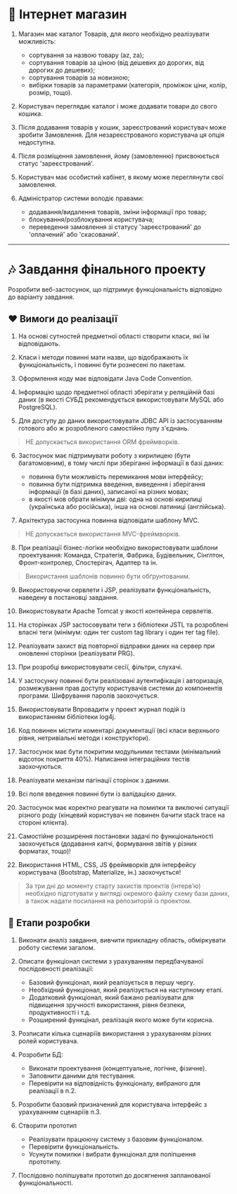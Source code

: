 # :musical_note: Інтернет магазин


1. Магазин має каталог Товарів, для якого необхідно реалізувати можливість:
   - сортування за назвою товару (az, za);
   - сортування товарів за ціною (від дешевих до дорогих, від дорогих до дешевих);
   - сортування товарів за новизною;
   - вибірки товарів за параметрами (категорія, проміжок ціни, колір, розмір, тощо).

2. Користувач переглядає каталог і може додавати товари до свого кошика. 

3. Після додавання товарів у кошик, зареєстрований користувач може зробити Замовлення. 
   Для незареєстрованого користувача ця опція недоступна. 

4. Після розміщення замовлення, йому (замовленню) присвоюється статус 'зареєстрований'.

5. Користувач має особистий кабінет, в якому може переглянути свої замовлення.

6. Адміністратор системи володіє правами:
   - додавання/видалення товарів, зміни інформації про товар;
   - блокування/розблокування користувача;
   - переведення замовлення зі статусу 'зареєстрований' до 'оплачений' або 'скасований'.
---

# :notes: Завдання фінального проекту 
 
Розробити веб-застосунок, що підтримує функціональність відповідно до варіанту завдання.

## :heart: Вимоги до реалізації

1. На основі сутностей предметної області створити класи, які їм відповідають.

2. Класи і методи повинні мати назви, що відображають їх функціональність, і повинні бути рознесені по пакетам.

3. Оформлення коду має відповідати Java Code Convention.

4. Інформацію щодо предметної області зберігати у реляційній базі даних (в якості СУБД рекомендується використовувати MySQL або PostgreSQL).

5. Для доступу до даних використовувати JDBC API із застосуванням готового або ж розробленого самостійно пулу з'єднань.

> НЕ допускається використання ORM фреймворків.

6. Застосунок має підтримувати роботу з кирилицею (бути багатомовним), в тому числі при зберіганні інформації в базі даних:
   - повинна бути можливість перемикання мови інтерфейсу;
   - повинна бути підтримка введення, виведення і зберігання інформації (в базі даних), записаної на різних мовах;
   - в якості мов обрати мінімум дві: одна на основі кирилиці (українська або російська), інша на основі латиниці (англійська).

7. Архітектура застосунка повинна відповідати шаблону MVC.

> НЕ допускається використання MVC-фреймворків.

8. При реалізації бізнес-логіки необхідно використовувати шаблони проектування: Команда, Стратегія, Фабрика, Будівельник, Сінглтон, Фронт-контролер, Спостерігач, Адаптер та ін.

> Використання шаблонів повинно бути обґрунтованим.

9. Використовуючи сервлети і JSP, реалізувати функціональність, наведену в постановці завдання.

10. Використовувати Apache Tomcat у якості контейнера сервлетів.

11. На сторінках JSP застосовувати теги з бібліотеки JSTL та розроблені власні теги (мінімум: один тег custom tag library і один тег tag file).

12. Реалізувати захист від повторної відправки даних на сервер при оновленні сторінки (реалізувати PRG).

13. При розробці використовувати сесії, фільтри, слухачі.

14. У застосунку повинні бути реалізовані аутентифікація і авторизація, розмежування прав доступу користувачів системи до компонентів програми. Шифрування паролів заохочується.

15. Використовувати Впровадити у проект журнал подій із використанням бібліотеки log4j.

16. Код повинен містити коментарі документації (всі класи верхнього рівня, нетривіальні методи і конструктори).

17. Застосунок має бути покритим модульними тестами (мінімальний відсоток покриття 40%). Написання інтеграційних тестів заохочуються.

18. Реалізувати механізм пагінації сторінок з даними.

19. Всі поля введення повинні бути із валідацією даних.

20. Застосунок має коректно реагувати на помилки та виключні ситуації різного роду (кінцевий користувач не повинен бачити stack trace на стороні клієнта).

21. Самостійне розширення постановки задачі по функціональності заохочується (додавання капчі, формування звітів у різних форматах, тощо)!

22. Використання HTML, CSS, JS фреймворків для інтерфейсу користувача (Bootstrap, Materialize, ін.) заохочується!
 
> За три дні до моменту старту захистів проектів (інтерв’ю) необхідно підготувати у вигляді окремого файлу схему бази даних, а також надати посилання на репозиторій із проектом.

## :green_heart: Етапи розробки

1. Виконати аналіз завдання, вивчити прикладну область, обміркувати роботу системи загалом.

2. Описати функціонал системи з урахуванням передбачуваної послідовності реалізації:
   - Базовий функціонал, який реалізується в першу чергу.
   - Необхідний функціонал, який реалізується на наступному етапі.
   - Додатковий функціонал, який бажано реалізувати для підвищення зручності використання, рівня безпеки, продуктивності і т.д.
   - Розширений функцінал, реалізація якого може бути корисна.

3. Розписати кілька сценаріїв використання з урахуванням різних ролей користувача.

4. Розробити БД:
   - Виконати проектування (концептуальне, логічне, фізичне).
   - Заповнити даними для тестування.
   - Перевірити на відповідність функціоналу, вибраного для реалізації в п.2.

5. Розробити базовий призначений для користувача інтерфейс з урахуванням сценаріїв п.3.

6. Створити прототип
   - Реалізувати працюючу систему з базовим функціоналом.
   - Перевірити функціональність.
   - Усунути помилки і вибрати функціонал для поліпшення прототипу.

7. Послідовно поліпшувати прототип до досягнення запланованої функціональності.

